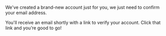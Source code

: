 We've created a brand-new account just for you, we just need to confirm your email address.

You'll receive an email shortly with a link to verify your account. Click that link and you’re good to go!
